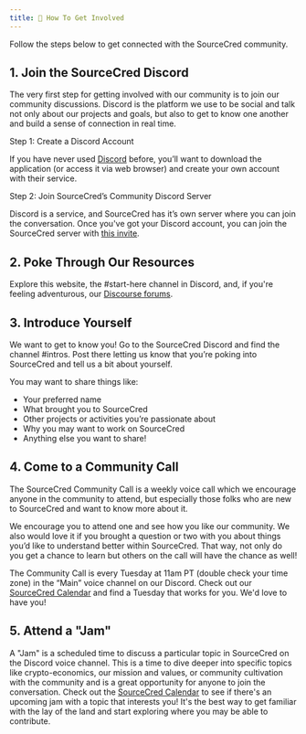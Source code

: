 ```yaml
---
title: 🧬 How To Get Involved
---
```


Follow the steps below to get connected with the SourceCred community.

## 1. Join the SourceCred Discord

The very first step for getting involved with our community is to join our community discussions. Discord is the platform we use to be social and talk not only about our projects and goals, but also to get to know one another and build a sense of connection in real time.

Step 1: Create a Discord Account

If you have never used [Discord](https://discord.com/) before, you’ll want to download the application (or access it via web browser) and create your own account with their service.

Step 2: Join SourceCred’s Community Discord Server

Discord is a service, and SourceCred has it’s own server where you can join the conversation. Once you've got your Discord account, you can join the SourceCred server with [this invite](https://sourcecred.io/discord).

## 2. Poke Through Our Resources

Explore this website, the #start-here channel in Discord, and, if you're feeling adventurous, our [Discourse forums](https://discourse.sourcecred.io).

## 3. Introduce Yourself

We want to get to know you! Go to the SourceCred Discord and find the channel #intros. Post there letting us know that you’re poking into SourceCred and tell us a bit about yourself.

You may want to share things like:

* Your preferred name
* What brought you to SourceCred
* Other projects or activities you’re passionate about
* Why you may want to work on SourceCred
* Anything else you want to share!

## 4. Come to a Community Call

The SourceCred Community Call is a weekly voice call which we encourage anyone in the community to attend, but especially those folks who are new to SourceCred and want to know more about it.

We encourage you to attend one and see how you like our community. We also would love it if you brought a question or two with you about things you’d like to understand better within SourceCred. That way, not only do you get a chance to learn but others on the call will have the chance as well!

The Community Call is every Tuesday at 11am PT (double check your time zone) in the “Main” voice channel on our Discord.
Check out our [SourceCred Calendar](https://sourcecred.io/calendar) and find a Tuesday that works for you. We'd love to have you!

## 5. Attend a "Jam"

A "Jam" is a scheduled time to discuss a particular topic in SourceCred on the Discord voice channel. This is a time to dive deeper into specific topics like crypto-economics, our mission and values, or community cultivation with the community and is a great opportunity for anyone to join the conversation. Check out the [SourceCred Calendar](https://sourcecred.io/calendar) to see if there's an upcoming jam with a topic that interests you! It's the best way to get familiar with the lay of the land and start exploring where you may be able to contribute.

